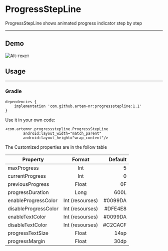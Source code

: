 # ProgressStepLine

ProgressStepLine shows animated progress indicator step by step

____

## Demo

![Alt-текст](https://user-images.githubusercontent.com/35424407/101927649-c72b8600-3be5-11eb-8f29-784c8865f0c0.gif "Img")

## Usage
____

### Gradle

```
dependencies {
    implementation 'com.github.artem-nr:progressstepline:1.1'
}
```

Use it in your own code:

```
<com.artemnr.progressstepline.ProgressStepLine
        android:layout_width="match_parent"
        android:layout_height="wrap_content"/>
```

The Customized properties are in the follow table

| Property | Format | Default |
|----------------|:---------:|----------------:|
| maxProgress | Int | 5 |
| currentProgress | Int | 0 |
| previousProgress | Float | 0F |
| progressDuration | Long | 600L |
| enableProgressColor | Int (resourses) | #0099DA |
| disableProgressColor | Int (resourses) | #DFE4E8 |
| enableTextColor | Int (resourses) | #0099DA |
| disableTextColor | Int (resourses) | #C2CACF |
| progressTextSize | Float | 14sp |
| progressMargin | Float | 30dp |
